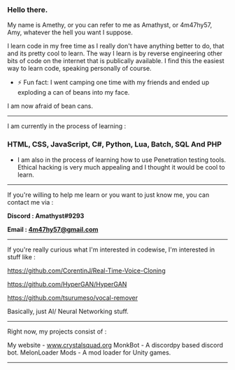 ### Hello there.

My name is Amethy, or you can refer to me as Amathyst, or 4m47hy57, Amy, whatever the hell you want I suppose.

I learn code in my free time as I really don't have anything better to do, that and its pretty cool to learn.
The way I learn is by reverse engineering other bits of code on the internet that is publically available. I find this the easiest way to learn code, speaking personally of course.

- ⚡ Fun fact: I went camping one time with my friends and ended up exploding a can of beans into my face.

I am now afraid of bean cans.

--------------------------------------------------------------------------------------

I am currently in the process of learning :

### HTML, CSS, JavaScript, C#, Python, Lua, Batch, SQL And PHP

- I am also in the process of learning how to use Penetration testing tools.
Ethical hacking is very much appealing and I thought it would be cool to learn.

--------------------------------------------------------------------------------------

If you're willing to help me learn or you want to just know me, you can contact me via :

**Discord : Amathyst#9293**

**Email : 4m47hy57@gmail.com**

--------------------------------------------------------------------------------------

If you're really curious what I'm interested in codewise, I'm interested in stuff like :

https://github.com/CorentinJ/Real-Time-Voice-Cloning

https://github.com/HyperGAN/HyperGAN

https://github.com/tsurumeso/vocal-remover

Basically, just AI/ Neural Networking stuff.

--------------------------------------------------------------------------------------

Right now, my projects consist of :

My website - www.crystalsquad.org
MonkBot - A discordpy based discord bot.
MelonLoader Mods - A mod loader for Unity games.

--------------------------------------------------------------------------------------

<!--
**Amathysto/Amathysto** is a ✨ _special_ ✨ repository because its `README.md` (this file) appears on your GitHub profile.

Here are some ideas to get you started:

- 🔭 I’m currently working on ...
- 🌱 I’m currently learning ...
- 👯 I’m looking to collaborate on ...
- 🤔 I’m looking for help with ...
- 💬 Ask me about ...
- 📫 How to reach me: ...
- 😄 Pronouns: ...
- ⚡ Fun fact: ...
-->
